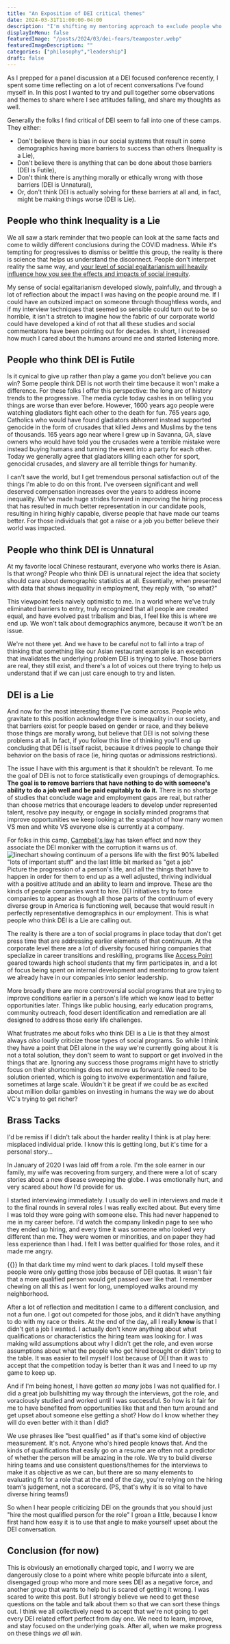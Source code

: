 ```yaml
---
title: "An Exposition of DEI critical themes"
date: 2024-03-31T11:00:00-04:00
description: "I'm shifting my mentoring approach to exclude people who can't be bothered to read."
displayInMenu: false
featuredImage: "/posts/2024/03/dei-fears/teamposter.webp"
featuredImageDescription: ""
categories: ["philosophy","leadership"]
draft: false
---
```

As I prepped for a panel discussion at a DEI focused conference recently, I spent some time reflecting on a lot of recent conversations I've found myself in.  In this post I wanted to try and pull together some observations and themes to share where I see attitudes falling, and share my thoughts as well.  

Generally the folks I find critical of DEI seem to fall into one of these camps.  They either:

- Don't believe there is bias in our social systems that result in some demographics having more barriers to success than others (Inequality is a Lie),
- Don't believe there is anything that can be done about those barriers (DEI is Futile),
- Don't think there is anything morally or ethically wrong with those barriers (DEI is Unnatural), 
- Or, don't think DEI is actually solving for these barriers at all and, in fact, might be making things worse (DEI is Lie).

## People who think Inequality is a Lie
We all saw a stark reminder that two people can look at the same facts and come to wildly different conclusions during the COVID madness.  While it's tempting for progressives to dismiss or belittle this group, the reality is there is science that helps us understand the disconnect.  People don't interpret reality the same way, and [your level of social egalitarianism will heavily influence how you see the effects and impacts of social inequity](https://insight.kellogg.northwestern.edu/article/perceptions-of-inequality).  

My sense of social egalitarianism developed slowly, painfully, and through a lot of reflection about the impact I was having on the people around me.  If I could have an outsized impact on someone through thoughtless words, and if my interview techniques that seemed so sensible could turn out to be so horrible, it isn't a stretch to imagine how the fabric of our corporate world could have developed a kind of rot that all these studies and social commentators have been pointing out for decades.  In short, I increased how much I cared about the humans around me and started listening more.

## People who think DEI is Futile
Is it cynical to give up rather than play a game you don't believe you can win?  Some people think DEI is not worth their time because it won't make a difference.  For these folks I offer this perspective: the long arc of history trends to the progressive.  The media cycle today cashes in on telling you things are worse than ever before.  However, 1600 years ago people were watching gladiators fight each other to the death for fun.  765 years ago, Catholics who would have found gladiators abhorrent instead supported genocide in the form of crusades that killed Jews and Muslims by the tens of thousands.  165 years ago near where I grew up in Savanna, GA, slave owners who would have told you the crusades were a terrible mistake were instead buying humans and turning the event into a party for each other.  Today we generally agree that gladiators killing each other for sport, genocidal crusades, and slavery are all terrible things for humanity.

I can't save the world, but I get tremendous personal satisfaction out of the things I'm able to do on this front.  I've overseen significant and well deserved compensation increases over the years to address income inequality.  We've made huge strides forward in improving the hiring process that has resulted in much better representation in our candidate pools, resulting in hiring highly capable, diverse people that have made our teams better.  For those individuals that got a raise or a job you better believe their world was impacted.

## People who think DEI is Unnatural
At my favorite local Chinese restaurant, everyone who works there is Asian.  Is that wrong?  People who think DEI is unnatural reject the idea that society should care about demographic statistics at all.  Essentially, when presented with data that shows inequality in employment, they reply with, "so what?"

This viewpoint feels naively optimistic to me.  In a world where we've truly eliminated barriers to entry, truly recognized that all people are created equal, and have evolved past tribalism and bias, I feel like this is where we end up.  We won't talk about demographics anymore, because it won't be an issue.  

We're not there yet.  And we have to be careful not to fall into a trap of thinking that something like our Asian restaurant example is an exception that invalidates the underlying problem DEI is trying to solve.  Those barriers are real, they still exist, and there's a lot of voices out there trying to help us understand that if we can just care enough to try and listen.

## DEI is a Lie
And now for the most interesting theme I've come across.  People who gravitate to this position acknowledge there is inequality in our society, and that barriers exist for people based on gender or race, and they believe those things are morally wrong, but believe that DEI is not solving these problems at all.  In fact, if you follow this line of thinking you'll end up concluding that DEI is itself racist, because it drives people to change their behavior on the basis of race (ie, hiring quotas or admissions restrictions).

The issue I have with this argument is that it shouldn't be relevant.  To me the goal of DEI is not to force statistically even groupings of demographics.  **The goal is to remove barriers that have nothing to do with someone's ability to do a job well and be paid equitably to do it.**  There is no shortage of studies that conclude wage and employment gaps are real, but rather than choose metrics that encourage leaders to develop under represented talent, resolve pay inequity, or engage in socially minded programs that improve opportunities we keep looking at the snapshot of how many women VS men and white VS everyone else is currently at a company.

For folks in this camp, [Campbell's law](https://en.wikipedia.org/wiki/Campbell%27s_law) has taken effect and now they associate the DEI moniker with the corruption it warns us of.
![linechart showing continuum of a persons life with the first 90% labelled "lots of important stuff" and the last little bit marked as "get a job"](deifocus.jpg "continuum of a life")
Picture the progression of a person's life, and all the things that have to happen in order for them to end up as a well adjusted, thriving individual with a positive attitude and an ability to learn and improve.  These are the kinds of people companies want to hire.  DEI initiatives try to force companies to appear as though all those parts of the continuum of every diverse group in America is functioning well, because that would result in perfectly representative demographics in our employment.  This is what people who think DEI is a Lie are calling out.

The reality is there are a ton of social programs in place today that don't get press time that are addressing earlier elements of that continuum.  At the corporate level there are a lot of diversity focused hiring companies that specialize in career transitions and reskilling, programs like [Access Point](https://www.accesspointprogram.org/) geared towards high school students that my firm participates in, and a lot of focus being spent on internal development and mentoring to grow talent we already have in our companies into senior leadership.  

More broadly there are more controversial social programs that are trying to improve conditions earlier in a person's life which we know lead to better opportunities later.  Things like public housing, early education programs, community outreach, food desert identification and remediation are all designed to address those early life challenges.

What frustrates me about folks who think DEI is a Lie is that they almost always _also_ loudly criticize those types of social programs.  So while I think they have a point that DEI alone in the way we're currently going about it is not a total solution, they don't seem to want to support or get involved in the things that are.  Ignoring any success those programs might have to strictly focus on their shortcomings does not move us forward.  We need to be solution oriented, which is going to involve experimentation and failure, sometimes at large scale.  Wouldn't it be great if we could be as excited about million dollar gambles on investing in humans the way we do about VC's trying to get richer?

## Brass Tacks
I'd be remiss if I didn't talk about the harder reality I think is at play here: misplaced individual pride.  I know this is getting long, but it's time for a personal story...

In January of 2020 I was laid off from a role.  I'm the sole earner in our family, my wife was recovering from surgery, and there were a lot of scary stories about a new disease sweeping the globe.  I was emotionally hurt, and very scared about how I'd provide for us.

I started interviewing immediately.  I usually do well in interviews and made it to the final rounds in several roles I was really excited about.  But every time I was told they were going with someone else.  This had never happened to me in my career before.  I'd watch the company linkedin page to see who they ended up hiring, and every time it was someone who looked very different than me.  They were women or minorities, and on paper they had less experience than I had.  I felt I was better qualified for those roles, and it made me angry.

{{<smallimg src="/posts/2024/03/dei-fears/applicationdenied.webp" alt="An AI generated image of ajob application with a large hilariously mispelled stamp saying denied on it" smartfloat="left" width="215px" clear="true">}}
In that dark time my mind went to dark places.  I told myself these people were only getting those jobs because of DEI quotas.  It wasn't fair that a more qualified person would get passed over like that.  I remember chewing on all this as I went for long, unemployed walks around my neighborhood.

After a lot of reflection and meditation I came to a different conclusion, and not a fun one.  I got out competed for those jobs, and it didn't have anything to do with my race or theirs.  At the end of the day, all I really **know** is that I didn't get a job I wanted.  I actually don't know anything about what qualifications or characteristics the hiring team was looking for.  I was making wild assumptions about why I didn't get the role, and even worse assumptions about what the people who got hired brought or didn't bring to the table.  It was easier to tell myself I lost because of DEI than it was to accept that the competition today is better than it was and I need to up my game to keep up.

And if I'm being honest, I have gotten _so many_ jobs I was not qualified for.  I did a great job bullshitting my way through the interviews, got the role, and voraciously studied and worked until I was successful.  So how is it fair for me to have benefited from opportunities like that and then turn around and get upset about someone else getting a shot?  How do I know whether they will do even better with it than I did?

We use phrases like "best qualified" as if that's some kind of objective measurement.  It's not.  Anyone who's hired people knows that.  And the kinds of qualifications that easily go on a resume are often not a predictor of whether the person will be amazing in the role.  We try to build diverse hiring teams and use consistent questions/themes for the interviews to make it as objective as we can, but there are so many elements to evaluating fit for a role that at the end of the day, you're relying on the hiring team's judgement, not a scorecard.  (PS, that's why it is so vital to have diverse hiring teams!) 

So when I hear people criticizing DEI on the grounds that you should just "hire the most qualified person for the role" I groan a little, because I know first hand how easy it is to use that angle to make yourself upset about the DEI conversation.

## Conclusion (for now)
This is obviously an emotionally charged topic, and I worry we are dangerously close to a point where white people bifurcate into a silent, disengaged group who more and more sees DEI as a negative force, and another group that wants to help but is scared of getting it wrong.  I was scared to write this post.  But I strongly believe we need to get these questions on the table and talk about them so that we can sort these things out.  I think we all collectively need to accept that we're not going to get every DEI related effort perfect from day one.  We need to learn, improve, and stay focused on the underlying goals.  After all, when we make progress on these things _we all win._ 